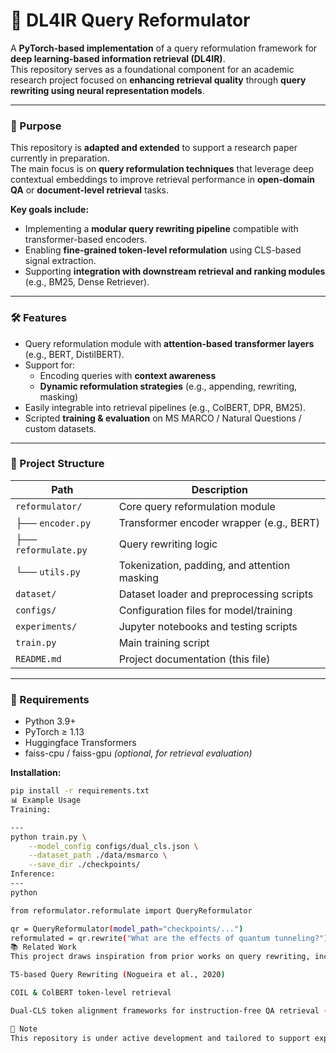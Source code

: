 # 🔁 DL4IR Query Reformulator

A **PyTorch-based implementation** of a query reformulation framework for **deep learning-based information retrieval (DL4IR)**.  
This repository serves as a foundational component for an academic research project focused on **enhancing retrieval quality** through **query rewriting using neural representation models**.

---

### 📌 Purpose

This repository is **adapted and extended** to support a research paper currently in preparation.  
The main focus is on **query reformulation techniques** that leverage deep contextual embeddings to improve retrieval performance in **open-domain QA** or **document-level retrieval** tasks.

**Key goals include:**
- Implementing a **modular query rewriting pipeline** compatible with transformer-based encoders.
- Enabling **fine-grained token-level reformulation** using CLS-based signal extraction.
- Supporting **integration with downstream retrieval and ranking modules** (e.g., BM25, Dense Retriever).

---

### 🛠️ Features

- Query reformulation module with **attention-based transformer layers** (e.g., BERT, DistilBERT).
- Support for:
  - Encoding queries with **context awareness**
  - **Dynamic reformulation strategies** (e.g., appending, rewriting, masking)
- Easily integrable into retrieval pipelines (e.g., ColBERT, DPR, BM25).
- Scripted **training & evaluation** on MS MARCO / Natural Questions / custom datasets.

---

### 📂 Project Structure

| Path                        | Description                                      |
|----------------------------|--------------------------------------------------|
| `reformulator/`            | Core query reformulation module                 |
| ├── `encoder.py`           | Transformer encoder wrapper (e.g., BERT)        |
| ├── `reformulate.py`       | Query rewriting logic                           |
| └── `utils.py`             | Tokenization, padding, and attention masking    |
| `dataset/`                 | Dataset loader and preprocessing scripts        |
| `configs/`                 | Configuration files for model/training          |
| `experiments/`             | Jupyter notebooks and testing scripts           |
| `train.py`                 | Main training script                            |
| `README.md`                | Project documentation (this file)               |


---

### 🔧 Requirements

- Python 3.9+
- PyTorch ≥ 1.13
- Huggingface Transformers
- faiss-cpu / faiss-gpu *(optional, for retrieval evaluation)*

**Installation:**

```bash
pip install -r requirements.txt
📊 Example Usage
Training:

---
python train.py \
    --model_config configs/dual_cls.json \
    --dataset_path ./data/msmarco \
    --save_dir ./checkpoints/
Inference:
---
python

from reformulator.reformulate import QueryReformulator

qr = QueryReformulator(model_path="checkpoints/...")
reformulated = qr.rewrite("What are the effects of quantum tunneling?")
📚 Related Work
This project draws inspiration from prior works on query rewriting, including:

T5-based Query Rewriting (Nogueira et al., 2020)

COIL & ColBERT token-level retrieval

Dual-CLS token alignment frameworks for instruction-free QA retrieval (under review)

📌 Note
This repository is under active development and tailored to support experiments for a dual-token alignment framework currently under academic peer review.










